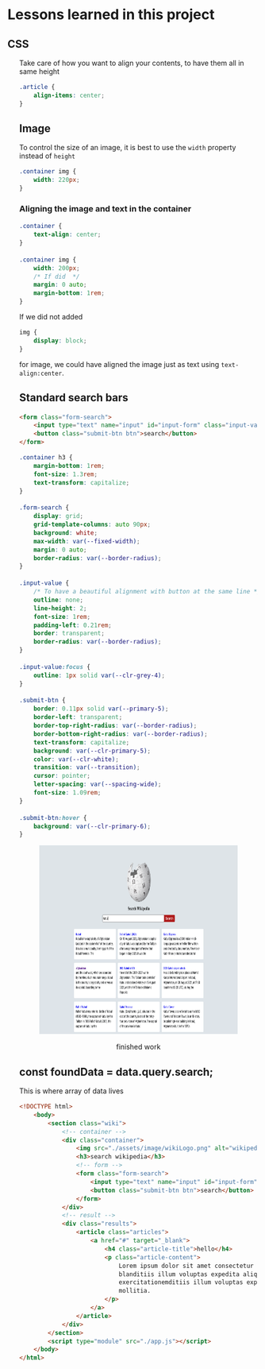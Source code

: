 <h1>Lessons learned in this project</h1>
<h2>CSS</h2>
<ol>
Take care of how you want to align your contents, to have them all in same height

```css
.article {
	align-items: center;
}
```

## Image

To control the size of an image, it is best to use the `width` property instead of `height`

```css
.container img {
	width: 220px;
}
```

### Aligning the image and text in the container

```css
.container {
	text-align: center;
}

.container img {
	width: 200px;
	/* If did  */
	margin: 0 auto;
	margin-bottom: 1rem;
}
```

If we did not added

```css
img {
	display: block;
}
```

for image, we could have aligned the image just as text using `text-align:center`.

## Standard search bars

```html
<form class="form-search">
	<input type="text" name="input" id="input-form" class="input-value" />
	<button class="submit-btn btn">search</button>
</form>
```

```css
.container h3 {
	margin-bottom: 1rem;
	font-size: 1.3rem;
	text-transform: capitalize;
}

.form-search {
	display: grid;
	grid-template-columns: auto 90px;
	background: white;
	max-width: var(--fixed-width);
	margin: 0 auto;
	border-radius: var(--border-radius);
}

.input-value {
	/* To have a beautiful alignment with button at the same line */
	outline: none;
	line-height: 2;
	font-size: 1rem;
	padding-left: 0.21rem;
	border: transparent;
	border-radius: var(--border-radius);
}

.input-value:focus {
	outline: 1px solid var(--clr-grey-4);
}

.submit-btn {
	border: 0.11px solid var(--primary-5);
	border-left: transparent;
	border-top-right-radius: var(--border-radius);
	border-bottom-right-radius: var(--border-radius);
	text-transform: capitalize;
	background: var(--clr-primary-5);
	color: var(--clr-white);
	transition: var(--transition);
	cursor: pointer;
	letter-spacing: var(--spacing-wide);
	font-size: 1.09rem;
}

.submit-btn:hover {
	background: var(--clr-primary-6);
}
```

<figure>
<img src="./assets/finished.png" height="380" width="862" alt="stretch property">
<figcaption><p align="center">finished work</p><figcaption>
</figure>

## const foundData = data.query.search;

This is where array of data lives

<!-- HTML before adding them dynamically -->

```html
<!DOCTYPE html>
	<body>
		<section class="wiki">
			<!-- container -->
			<div class="container">
				<img src="./assets/image/wikiLogo.png" alt="wikipedia-logo" />
				<h3>search wikipedia</h3>
				<!-- form -->
				<form class="form-search">
					<input type="text" name="input" id="input-form" class="input-value" />
					<button class="submit-btn btn">search</button>
				</form>
			</div>
			<!-- result -->
			<div class="results">
				<article class="articles">
					<a href="#" target="_blank">
						<h4 class="article-title">hello</h4>
						<p class="article-content">
							Lorem ipsum dolor sit amet consectetur adipisicing elit. Quisquam
							blanditiis illum voluptas expedita aliquid minus
							exercitationemditiis illum voluptas expedita aliquid minus ror, et
							mollitia.
						</p>
					</a>
				</article>
			</div>
		</section>
		<script type="module" src="./app.js"></script>
	</body>
</html>
```

